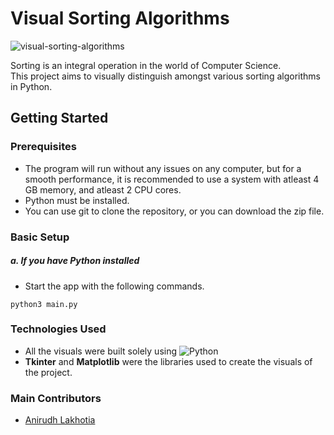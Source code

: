 # Visual Sorting Algorithms

![visual-sorting-algorithms](https://socialify.git.ci/anirudhlakhotia/visual-sorting-algorithms/image?description=1&descriptionEditable=Distinguish%20amongst%20various%20sorting%20algorithms%20in%20Python%20visually&font=Raleway&language=1&name=1&owner=1&pattern=Solid&theme=Light)

Sorting is an integral operation in the world of Computer Science.  
This project aims to visually distinguish amongst various sorting algorithms in Python.

## Getting Started

### Prerequisites

- The program will run without any issues on any computer, but for a smooth performance, it is recommended to use a system with atleast 4 GB memory, and atleast 2 CPU cores.
- Python must be installed.
- You can use git to clone the repository, or you can download the zip file.

### Basic Setup

##### a. If you have Python installed

- Start the app with the following commands.

```
python3 main.py
```



### Technologies Used

- All the visuals were built solely using ![Python](https://img.shields.io/badge/python-%2314354C.svg?style=for-the-badge&logo=python&logoColor=white) 
- **Tkinter** and **Matplotlib** were the libraries used to create the visuals of the project.


### Main Contributors
 - [Anirudh Lakhotia](https://github.com/anirudhlakhotia/)
